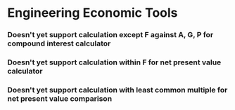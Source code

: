 # Engineering Economic Tools
### Doesn't yet support calculation except F against A, G, P for compound interest calculator
### Doesn't yet support calculation within F for net present value calculator
### Doesn't yet support calculation with least common multiple for net present value comparison
